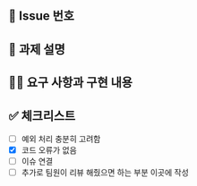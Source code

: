 ## 📎 Issue 번호<!-- 이슈 번호를 적어주세요 -->
<!-- closed #번호 -->

## 📌 과제 설명 <!-- 어떤 걸 만들었는지 대략적으로 설명해주세요 -->

## 👩‍💻 요구 사항과 구현 내용 <!-- 기능을 Commit 별로 잘개 쪼개고, Commit 별로 설명해주세요 -->

## ✅ 체크리스트 <!-- 체크 리스트를 작성해서 본인이 확인해보고 추가로 팀원이 리뷰할 때 확인 했으면 하는 부분 작성해주세요 -->

- [ ] 예외 처리 충분히 고려함
- [x] 코드 오류가 없음
- [ ] 이슈 연결
- [ ] 추가로 팀원이 리뷰 해줬으면 하는 부분 이곳에 작성
